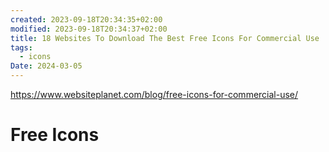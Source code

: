```yaml
---
created: 2023-09-18T20:34:35+02:00
modified: 2023-09-18T20:34:37+02:00
title: 18 Websites To Download The Best Free Icons For Commercial Use
tags:
  - icons
Date: 2024-03-05
---
```


<https://www.websiteplanet.com/blog/free-icons-for-commercial-use/>

# Free Icons 